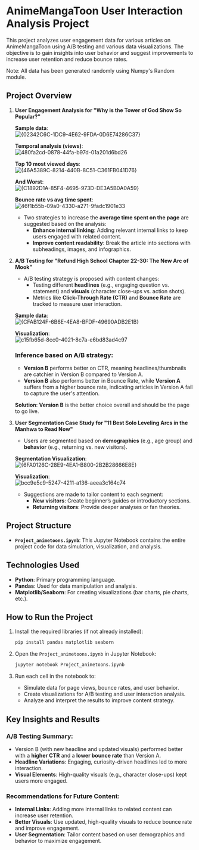 # **AnimeMangaToon User Interaction Analysis Project**

This project analyzes user engagement data for various articles on AnimeMangaToon using A/B testing and various data visualizations. The objective is to gain insights into user behavior and suggest improvements to increase user retention and reduce bounce rates.

Note: All data has been generated randomly using Numpy's Random module.

## **Project Overview**

1. **User Engagement Analysis for "Why is the Tower of God Show So Popular?"**

   **Sample data**:  
   ![{02342C6C-1DC9-4E62-9FDA-0D6E74286C37}](https://github.com/user-attachments/assets/6a9cedb7-bc9b-4190-aad4-4e3badd370cb)

   **Temporal analysis (views)**:  
   ![480fa2cd-0878-44fa-b97d-01a201d6bd26](https://github.com/user-attachments/assets/9e153a8d-4d86-4564-89b6-d7c20ca3fa5d)

   **Top 10 most viewed days**:  
   ![{46A5389C-8214-440B-8C51-C361FB041D76}](https://github.com/user-attachments/assets/8505ea1b-86a5-4855-8333-cca0cc7cc678)

   **And Worst**:  
   ![{C1892D1A-85F4-4695-973D-DE3A5B0A0A59}](https://github.com/user-attachments/assets/2a422463-3b8d-4805-8757-7f37a693dff9)

   **Bounce rate vs avg time spent**:  
   ![46f1b55b-09a0-4330-a271-9fadc1901e33](https://github.com/user-attachments/assets/53946e28-79df-410b-bb69-228a78181329)

   - Two strategies to increase the **average time spent on the page** are suggested based on the analysis:
     - **Enhance internal linking**: Adding relevant internal links to keep users engaged with related content.
     - **Improve content readability**: Break the article into sections with subheadings, images, and infographics.

2. **A/B Testing for "Refund High School Chapter 22-30: The New Arc of Mook"**
   - A/B testing strategy is proposed with content changes:
     - Testing different **headlines** (e.g., engaging question vs. statement) and **visuals** (character close-ups vs. action shots).
     - Metrics like **Click-Through Rate (CTR)** and **Bounce Rate** are tracked to measure user interaction.

   **Sample data**:  
   ![{CFAB124F-6B6E-4EA8-BFDF-49690ADB2E1B}](https://github.com/user-attachments/assets/5be7f038-179f-4693-92a3-47fc5662df0f)

   **Visualization**:  
   ![c15fb65d-8cc0-4021-8c7a-e6bd83ad4c97](https://github.com/user-attachments/assets/ec6da47a-8f42-4ace-ae0e-57f72fd8402c)

   ### Inference based on A/B strategy:
     - **Version B** performs better on CTR, meaning headlines/thumbnails are catchier in Version B compared to Version A.
     - **Version B** also performs better in Bounce Rate, while **Version A** suffers from a higher bounce rate, indicating articles in Version A fail to capture the user's attention.

   **Solution**: **Version B** is the better choice overall and should be the page to go live.

3. **User Segmentation Case Study for "11 Best Solo Leveling Arcs in the Manhwa to Read Now"**
   - Users are segmented based on **demographics** (e.g., age group) and **behavior** (e.g., returning vs. new visitors).

   **Segmentation Visualization**:  
   ![{6FA0126C-28E9-4EA1-B800-2B2B28666E8E}](https://github.com/user-attachments/assets/6a4dc1a7-2421-44bb-84b1-bed867bb083c)

   **Visualization**:  
   ![bcc9e5c9-5247-4211-a136-aeea3c164c74](https://github.com/user-attachments/assets/27f4f329-f6af-4a60-93e6-a8c46357f1da)

   - Suggestions are made to tailor content to each segment:
     - **New visitors**: Create beginner’s guides or introductory sections.
     - **Returning visitors**: Provide deeper analyses or fan theories.

## **Project Structure**

- **`Project_animetoons.ipynb`**: This Jupyter Notebook contains the entire project code for data simulation, visualization, and analysis.

## **Technologies Used**

- **Python**: Primary programming language.
- **Pandas**: Used for data manipulation and analysis.
- **Matplotlib/Seaborn**: For creating visualizations (bar charts, pie charts, etc.).

## **How to Run the Project**

1. Install the required libraries (if not already installed):
   ```bash
   pip install pandas matplotlib seaborn
   ```
   
2. Open the `Project_animetoons.ipynb` in Jupyter Notebook:
   ```bash
   jupyter notebook Project_animetoons.ipynb
   ```

3. Run each cell in the notebook to:
   - Simulate data for page views, bounce rates, and user behavior.
   - Create visualizations for A/B testing and user interaction analysis.
   - Analyze and interpret the results to improve content strategy.

## **Key Insights and Results**

### A/B Testing Summary:
- Version B (with new headline and updated visuals) performed better with a **higher CTR** and a **lower bounce rate** than Version A.
- **Headline Variations**: Engaging, curiosity-driven headlines led to more interaction.
- **Visual Elements**: High-quality visuals (e.g., character close-ups) kept users more engaged.

### Recommendations for Future Content:
- **Internal Links**: Adding more internal links to related content can increase user retention.
- **Better Visuals**: Use updated, high-quality visuals to reduce bounce rate and improve engagement.
- **User Segmentation**: Tailor content based on user demographics and behavior to maximize engagement.

